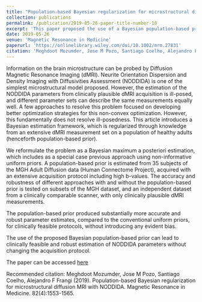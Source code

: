 ```yaml
---
title: "Population-based Bayesian regularization for microstructural diffusion MRI with NODDIDA"
collection: publications
permalink: /publication/2019-05-26-paper-title-number-10
excerpt: 'This paper proposed the use of a Bayesian population-based prior for robust estimation of NODDIDA parameters with limited acquisition protocols.'
date: 2019-05-26
venue: 'Magnetic Resonance in Medicine'
paperurl: 'https://onlinelibrary.wiley.com/doi/10.1002/mrm.27831'
citation: 'Meghdoot Mozumder, Jose M Pozo, Santiago Coelho, Alejandro F Frangi (2019). Population-based Bayesian regularization for microstructural diffusion MRI with NODDIDA. Magnetic Resonance in Medicine. 82(4):1553-1565.'
---
```


Information on the brain microstructure can be probed by Diffusion Magnetic Resonance Imaging (dMRI). Neurite Orientation Dispersion and Density Imaging with Diffusivities Assessment (NODDIDA) is one of the simplest microstructural model proposed. However, the estimation of the NODDIDA parameters from clinically plausible dMRI acquisition is ill-posed, and different parameter sets can describe the same measurements equally well. A few approaches to resolve this problem focused on developing better optimization strategies for this non-convex optimization. However, this fundamentally does not resolve ill-posedness. This article introduces a Bayesian estimation framework, which is regularized through knowledge from an extensive dMRI measurement set on a population of healthy adults (henceforth population-based prior).

We reformulate the problem as a Bayesian maximum a posteriori estimation, which includes as a special case previous approach using non-informative uniform priors. A population-based prior is estimated from 35 subjects of the MGH Adult Diffusion data (Human Connectome Project), acquired with an extensive acquisition protocol including high b-values. The accuracy and robustness of different approaches with and without the population-based prior is tested on subsets of the MGH dataset, and an independent dataset from a clinically comparable scanner, with only clinically plausible dMRI measurements.

The population-based prior produced substantially more accurate and robust parameter estimates, compared to the conventional uniform priors, for clinically feasible protocols, without introducing any evident bias.

The use of the proposed Bayesian population-based prior can lead to clinically feasible and robust estimation of NODDIDA parameters without changing the acquisition protocol.


The paper can be accessed [here](https://onlinelibrary.wiley.com/doi/10.1002/mrm.27831)

Recommended citation: Meghdoot Mozumder, Jose M Pozo, Santiago Coelho, Alejandro F Frangi (2019). Population-based Bayesian regularization for microstructural diffusion MRI with NODDIDA. Magnetic Resonance in Medicine. 82(4):1553-1565.
